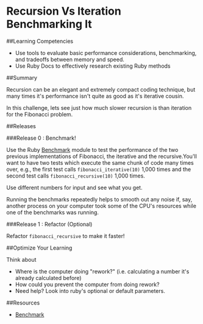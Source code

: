# Recursion Vs Iteration Benchmarking It

##Learning Competencies

* Use tools to evaluate basic performance considerations, benchmarking, and tradeoffs between memory and speed.
* Use Ruby Docs to effectively research existing Ruby methods

##Summary

Recursion can be an elegant and extremely compact coding technique, but many times it's performance isn't quite as good as it's iterative cousin.

In this challenge, lets see just how much slower recursion is than iteration for the Fibonacci problem.

##Releases

###Release 0 : Benchmark!

Use the Ruby [Benchmark](http://www.ruby-doc.org/stdlib-1.9.3/libdoc/benchmark/rdoc/Benchmark.html) module to test the performance of the two previous implementations of Fibonacci, the iterative and the recursive.You'll want to have two tests which execute the same chunk of code many times over, e.g., the first test calls `fibonacci_iterative(10)` 1,000 times and the second test calls `fibonacci_recursive(10)` 1,000 times.

Use different numbers for input and see what you get.

Running the benchmarks repeatedly helps to smooth out any noise if, say, another process on your computer took some of the CPU's resources while one of the benchmarks was running.

###Release 1 : Refactor (Optional)

Refactor `fibonacci_recursive` to make it faster!

##Optimize Your Learning

Think about
  * Where is the computer doing "rework?" (i.e. calculating a number it's already calculated before)
  * How could you prevent the computer from doing rework?
  * Need help? Look into ruby's optional or default parameters.


##Resources
* [Benchmark](http://www.ruby-doc.org/stdlib-1.9.3/libdoc/benchmark/rdoc/Benchmark.html)